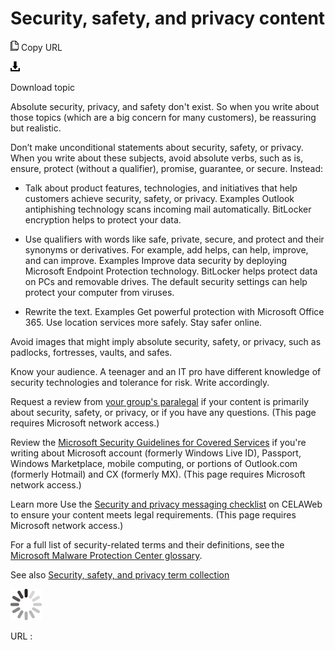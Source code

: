 ﻿# Security, safety, and privacy content

![Copy URL](media/security-safety-privacy-content/Copy.png)
Copy URL

![Download](media/security-safety-privacy-content/Download.png)

Download topic

Absolute
security, privacy, and safety don't exist. So when you write about
those topics (which are a big concern for many customers), be reassuring
but realistic.

Don’t make unconditional statements about security, safety, or privacy. When you write about these subjects, avoid absolute verbs, such as is, ensure, protect (without a qualifier), promise, guarantee, or secure. Instead:

  - Talk about product features, technologies, and initiatives that help customers achieve security, safety, or privacy.
    Examples
    Outlook antiphishing technology scans incoming mail automatically.
    BitLocker encryption helps to protect your data.

<!-- end list -->

  - Use qualifiers with words like safe, private, secure, and protect and their synonyms or derivatives. For example, add helps, can help, improve, and can improve.
    Examples
    Improve data security by deploying Microsoft Endpoint Protection technology.
    BitLocker helps protect data on PCs and removable drives.
    The default security settings can help protect your computer from viruses.

<!-- end list -->

  - Rewrite the text.
    Examples
    Get powerful protection with Microsoft Office 365. 
    Use location services more safely.
    Stay safer online.

Avoid images that might imply absolute security, safety, or privacy, such as padlocks, fortresses, vaults, and safes. 

Know your audience. A teenager and an IT pro have different knowledge of security technologies and tolerance for risk. Write accordingly.

Request a review from [your group's paralegal](https://microsoft.sharepoint.com/sites/lcaweb/Pages/Applications/LegalContact.aspx) if your content is primarily about security, safety, or privacy, or if you have any questions. (This page requires Microsoft network access.)

Review the [Microsoft Security Guidelines for Covered Services](https://microsoft.sharepoint.com/sites/LCAWebAuthoring/LSWDocuments/Microsoft_Security_Guidelines_For_Covered_Services_Marketing.docx?d=wd7f81ee2e7c6424c82fa70dc26d03084) if you're writing about Microsoft account (formerly Windows Live ID), Passport, Windows Marketplace, mobile computing, or portions of Outlook.com (formerly Hotmail) and CX (formerly MX). (This page requires Microsoft network access.)

Learn more Use the [Security and privacy messaging checklist](https://microsoft.sharepoint.com/sites/LCAWeb/Home/Marketing/Marketing-and-Advertising-Content/Security-Privacy) on CELAWeb to ensure your content meets legal requirements. (This page requires Microsoft network access.)

For a full list of security-related terms and their definitions, see the [Microsoft Malware Protection Center glossary](http://www.microsoft.com/security/portal/mmpc/shared/glossary.aspx). 

See also [Security, safety, and privacy term collection](https://worldready.cloudapp.net/Styleguide/Read?id=2700&topicid=26894)

![In progress](media/security-safety-privacy-content/activity-large.gif)

URL :
